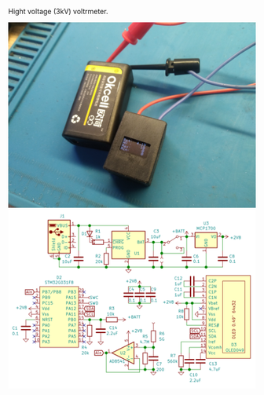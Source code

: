<!DOCTYPE html>
<html lang="en" data-color-mode="auto" data-light-theme="light" data-dark-theme="dark">
  <head>
    <meta charset="utf-8">
  </head>
    <body class="logged-in env-production page-responsive page-blob" style="word-wrap: break-word;">
      <p> Hight voltage (3kV) voltrmeter. </p>
      <a href="https://github.com/Maniak003/HVoltmeter/wiki" rel="nofollow">
        <img src="https://github.com/Maniak003/HV-voltmeter/blob/main/Documents/IMG_20221002_154138.jpg" alt="HVoltmeter" style="max-width: 100%;">
      </a>
      <a href="https://github.com/Maniak003/HVoltmeter/wiki" rel="nofollow">
        <img src="https://github.com/Maniak003/HV-voltmeter/blob/main/Documents/hvoltmeter.png" alt="HVoltmeter" style="max-width: 100%;">
      </a>
    </body>
</html>

